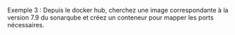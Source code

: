 
Exemple 3 : Depuis le docker hub, cherchez une image correspondante à la version 7.9 du sonarqube et créez un conteneur pour mapper les ports nécessaires.